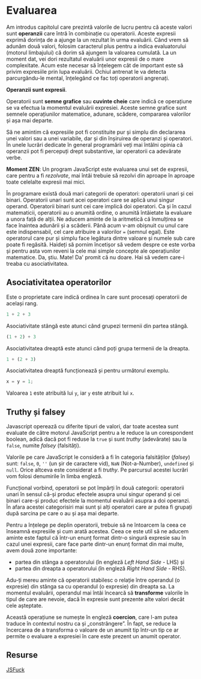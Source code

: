 # Evaluarea

Am introdus capitolul care prezintă valorile de lucru pentru că aceste valori sunt **operanzii** care întră în combinație cu operatorii. Aceste expresii exprimă dorința de a ajunge la un rezultat în urma evaluării. Când vrem să adunăm două valori, folosim caracterul plus pentru a indica evaluatorului (motorul limbajului) că dorim să ajungem la valoarea cumulată.
La un moment dat, vei dori rezultatul evaluării unor expresii de o mare complexitate. Acum este necesar să înțelegem cât de important este să privim expresiile prin lupa evaluării. Ochiul antrenat le va detecta parcurgându-le mental, înțelegând ce fac toți operatorii angrenați.

**Operanzii sunt expresii**.

Operatorii sunt **semne grafice** sau **cuvinte cheie** care indică ce operațiune se va efectua la momentul evaluării expresiei. Aceste semne grafice sunt semnele operațiunilor matematice, adunare, scădere, compararea valorilor și așa mai departe.

Să ne amintim că expresiile pot fi constituite pur și simplu din declararea unei valori sau a unei variabile, dar și din înșiruirea de operanzi și operatori. În unele lucrări dedicate în general programării veți mai întâlni opinia că operanzii pot fi percepuți drept substantive, iar operatorii ca adevărate verbe.

**Moment ZEN**: Un program JavaScript este evaluarea unui set de expresii, care pentru a fi *rezolvate*, mai întâi trebuie să rezolvi din aproape în aproape toate celelalte expresii mai mici.

În programare există două mari categorii de operatori: operatorii unari și cei binari. Operatorii unari sunt acei operatori care se aplică unui singur operand. Operatorii binari sunt cei care implică doi operatori. Ca și în cazul matematicii, operatorii au o anumită ordine, o anumită întâietate la evaluare a unora față de alții. Ne aducem aminte de la aritmetică că înmulțirea se face înaintea adunării și a scăderii.
Până acum v-am obișnuit cu unul care este indispensabil, cel care atribuire a valorilor `=` (semnul egal). Este operatorul care pur și simplu face legătura dintre valoare și numele sub care poate fi regăsită. Haideți să pornim încetișor să vedem despre ce este vorba și pentru asta vom reveni la cele mai simple concepte ale operațiunilor matematice. Da, știu. Mate! Da' promit că nu doare. Hai să vedem care-i treaba cu asociativitatea.

## Asociativitatea operatorilor

Este o proprietate care indică ordinea în care sunt procesați operatorii de același rang.

```javascript
1 + 2 + 3
```

Asociativitate stângă este atunci când grupezi termenii din partea stângă.

```javascript
(1 + 2) + 3
```

Asociativitatea dreaptă este atunci când poți grupa termenii de la dreapta.

```javascript
1 + (2 + 3)
```

Asociativitatea dreaptă funcționează și pentru următorul exemplu.

```javascript
x = y = 1;
```

Valoarea `1` este atribuită lui `y`, iar `y` este atribuit lui `x`.

## Truthy și falsey

Javascript operează cu diferite tipuri de valori, dar toate acestea sunt evaluate de către motorul JavaScript pentru a le reduce la un corespondent boolean, adică dacă pot fi reduse la `true` și sunt *truthy* (adevărate) sau la `false`, numite *falsey* (falsități).

Valorile pe care JavaScript le consideră a fi în categoria falsităților (*falsey*) sunt: `false`, `0`, `''` (un șir de caractere vid), `NaN` (Not-a-Number), `undefined` și `null`. Orice altceva este considerat a fi *truthy*. Pe parcursul acestei lucrări vom folosi denumirile în limba engleză.

Funcțional vorbind, operatorii se pot împărți în două categorii: operatorii unari în sensul că-și produc efectele asupra unui singur operand și cei binari care-și produc efectele la momentul evaluării asupra a doi operanzi. În afara acestei categorisiri mai sunt și alți operatori care ar putea fi grupați după sarcina pe care o au și așa mai departe.

Pentru a înțelege pe deplin operatorii, trebuie să ne întoarcem la ceea ce înseamnă expresiile și cum arată acestea. Ceea ce este util să ne aducem aminte este faptul că într-un enunț format dintr-o singură expresie sau în cazul unei expresii, care face parte dintr-un enunț format din mai multe, avem două zone importante:

-   partea din stânga a operatorului (în engleză *Left Hand Side* - LHS) și
-   partea din dreapta a operatorului (în engleză *Right Hand Side* - RHS).

Adu-ți mereu aminte că operatorii stabilesc o relație între operandul (o expresie) din stânga sa cu operandul (o expresie) din dreapta sa. La momentul evaluării, operandul mai întâi încearcă să **transforme** valorile în tipul de care are nevoie, dacă în expresie sunt prezente alte valori decât cele așteptate.

Această operațiune se numește în engleză **coercion**, care l-am putea traduce în contextul nostru ca și „constrângere”. În fapt, se reduce la încercarea de a transforma o valoare de un anumit tip într-un tip ce ar permite o evaluare a expresiei în care este prezent un anumit operator.

## Resurse

[JSFuck](http://www.jsfuck.com/)

